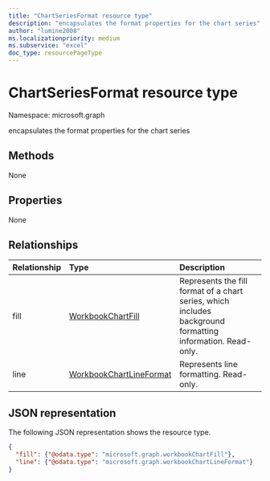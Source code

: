 ```yaml
---
title: "ChartSeriesFormat resource type"
description: "encapsulates the format properties for the chart series"
author: "lumine2008"
ms.localizationpriority: medium
ms.subservice: "excel"
doc_type: resourcePageType
---
```


# ChartSeriesFormat resource type

Namespace: microsoft.graph

encapsulates the format properties for the chart series


## Methods
None

## Properties
None

## Relationships
| Relationship | Type	|Description|
|:---------------|:--------|:----------|
|fill|[WorkbookChartFill](chartfill.md)|Represents the fill format of a chart series, which includes background formatting information. Read-only.|
|line|[WorkbookChartLineFormat](chartlineformat.md)|Represents line formatting. Read-only.|


## JSON representation

The following JSON representation shows the resource type.

<!--{
  "blockType": "resource",
  "optionalProperties": [],
  "baseType": "microsoft.graph.entity",
  "@odata.type": "microsoft.graph.workbookChartSeriesFormat"
}-->

```json
{
  "fill": {"@odata.type": "microsoft.graph.workbookChartFill"},
  "line": {"@odata.type": "microsoft.graph.workbookChartLineFormat"}
}
```


<!-- uuid: 8fcb5dbc-d5aa-4681-8e31-b001d5168d79
2015-10-25 14:57:30 UTC -->
<!-- {
  "type": "#page.annotation",
  "description": "ChartSeriesFormat resource",
  "keywords": "",
  "section": "documentation",
  "tocPath": ""
}-->

